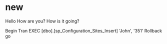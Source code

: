 # new
Hello 
How are you?
How is it going?


Begin Tran 
EXEC [dbo].[sp_Configuration_Sites_Insert] 'John', '351'
Rollback 
go	
